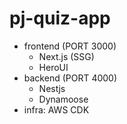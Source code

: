 # pj-quiz-app

- frontend (PORT 3000)
  - Next.js (SSG)
  - HeroUI
- backend (PORT 4000)
  - Nestjs
  - Dynamoose
- infra: AWS CDK
